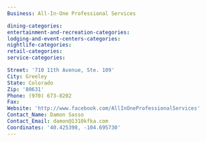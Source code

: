 ```yaml
---
Business: All-In-One Professional Services

dining-categories:
entertainment-and-recreation-categories:
lodging-and-event-centers-categories:
nightlife-categories:
retail-categories:
service-categories:

Street: '710 11th Avenue, Ste. 109'
City: Greeley
State: Colorado
Zip: '80631'
Phone: (970) 673-8202
Fax:
Website: 'http://www.facebook.com/AllInOneProfessionalServices'
Contact_Name: Damon Sasso
Contact_Email: damon@1310kfka.com
Coordinates: '40.425398, -104.695730'
---
```



